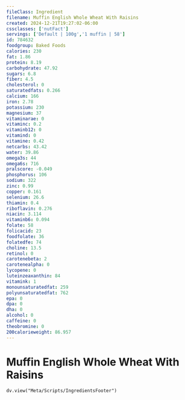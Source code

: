 ```yaml
---
fileClass: Ingredient
filename: Muffin English Whole Wheat With Raisins
created: 2024-12-21T19:27:02-06:00
cssclasses: ['nutFact']
servings: ['Default | 100g','1 muffin | 58']
id: 784632
foodgroup: Baked Foods
calories: 230
fat: 1.86
protein: 8.19
carbohydrate: 47.92
sugars: 6.8
fiber: 4.5
cholesterol: 0
saturatedfats: 0.266
calcium: 166
iron: 2.78
potassium: 230
magnesium: 37
vitaminarae: 0
vitaminc: 0.2
vitaminb12: 0
vitamind: 0
vitamine: 0.42
netcarbs: 43.42
water: 39.86
omega3s: 44
omega6s: 716
pralscore: -0.049
phosphorus: 106
sodium: 322
zinc: 0.99
copper: 0.161
selenium: 26.6
thiamin: 0.4
riboflavin: 0.276
niacin: 3.114
vitaminb6: 0.094
folate: 58
folicacid: 23
foodfolate: 36
folatedfe: 74
choline: 13.5
retinol: 0
carotenebeta: 2
carotenealpha: 0
lycopene: 0
luteinzeaxanthin: 84
vitamink: 1
monounsaturatedfat: 259
polyunsaturatedfat: 762
epa: 0
dpa: 0
dha: 0
alcohol: 0
caffeine: 0
theobromine: 0
200calorieweight: 86.957
---
```


# Muffin English Whole Wheat With Raisins

```dataviewjs
dv.view("Meta/Scripts/IngredientsFooter")
```